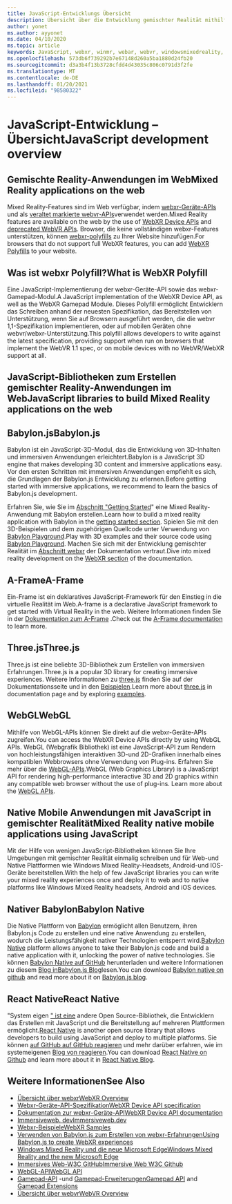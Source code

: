 ```yaml
---
title: JavaScript-Entwicklungs Übersicht
description: Übersicht über die Entwicklung gemischter Realität mithilfe von JavaScript für Web-, Mobile und Windows-immersive Headsets.
author: yonet
ms.author: ayyonet
ms.date: 04/10/2020
ms.topic: article
keywords: JavaScript, webxr, winmr, webar, webvr, windowsmixedreality, hololens, Windows Mixed Reality, Web VR, Web XR, Web Mr, Web AR, 360, 360 Video, 360 Videos, 360 Photo, 360 Fotos, 360 Content, immersives Web, immersive-Web, IW, immersiveweb
ms.openlocfilehash: 573db6f739292b7e67148d260a5ba1880d24fb20
ms.sourcegitcommit: d3a3b4f13b3728cfdd4d43035c806c0791d3f2fe
ms.translationtype: MT
ms.contentlocale: de-DE
ms.lasthandoff: 01/20/2021
ms.locfileid: "98580322"
---
```

# <a name="javascript-development-overview"></a><span data-ttu-id="b459b-104">JavaScript-Entwicklung – Übersicht</span><span class="sxs-lookup"><span data-stu-id="b459b-104">JavaScript development overview</span></span>

## <a name="mixed-reality-applications-on-the-web"></a><span data-ttu-id="b459b-105">Gemischte Reality-Anwendungen im Web</span><span class="sxs-lookup"><span data-stu-id="b459b-105">Mixed Reality applications on the web</span></span>

<span data-ttu-id="b459b-106">Mixed Reality-Features sind im Web verfügbar, indem [webxr-Geräte-APIs](https://developer.mozilla.org/en-US/docs/Web/API/WebXR_Device_API) und als [veraltet markierte webvr-APIs](webxr-overview.md)verwendet werden.</span><span class="sxs-lookup"><span data-stu-id="b459b-106">Mixed Reality features are available on the web by the use of [WebXR Device APIs](https://developer.mozilla.org/en-US/docs/Web/API/WebXR_Device_API) and [deprecated WebVR APIs](webxr-overview.md).</span></span> <span data-ttu-id="b459b-107">Browser, die keine vollständigen webxr-Features unterstützen, können [webxr-polyfills](https://github.com/immersive-web/webxr-polyfill) zu Ihrer Website hinzufügen.</span><span class="sxs-lookup"><span data-stu-id="b459b-107">For browsers that do not support full WebXR features, you can add [WebXR Polyfills](https://github.com/immersive-web/webxr-polyfill) to your website.</span></span>

## <a name="what-is-webxr-polyfill"></a><span data-ttu-id="b459b-108">Was ist webxr Polyfill?</span><span class="sxs-lookup"><span data-stu-id="b459b-108">What is WebXR Polyfill</span></span>

<span data-ttu-id="b459b-109">Eine JavaScript-Implementierung der webxr-Geräte-API sowie das webxr-Gamepad-Modul.</span><span class="sxs-lookup"><span data-stu-id="b459b-109">A JavaScript implementation of the WebXR Device API, as well as the WebXR Gamepad Module.</span></span> <span data-ttu-id="b459b-110">Dieses Polyfill ermöglicht Entwicklern das Schreiben anhand der neuesten Spezifikation, das Bereitstellen von Unterstützung, wenn Sie auf Browsern ausgeführt werden, die die webvr 1,1-Spezifikation implementieren, oder auf mobilen Geräten ohne webvr/webxr-Unterstützung.</span><span class="sxs-lookup"><span data-stu-id="b459b-110">This polyfill allows developers to write against the latest specification, providing support when run on browsers that implement the WebVR 1.1 spec, or on mobile devices with no WebVR/WebXR support at all.</span></span>

## <a name="javascript-libraries-to-build-mixed-reality-applications-on-the-web"></a><span data-ttu-id="b459b-111">JavaScript-Bibliotheken zum Erstellen gemischter Reality-Anwendungen im Web</span><span class="sxs-lookup"><span data-stu-id="b459b-111">JavaScript libraries to build Mixed Reality applications on the web</span></span>

## <a name="babylonjs"></a><span data-ttu-id="b459b-112">Babylon.js</span><span class="sxs-lookup"><span data-stu-id="b459b-112">Babylon.js</span></span>

<span data-ttu-id="b459b-113">Babylon ist ein JavaScript-3D-Modul, das die Entwicklung von 3D-Inhalten und immersiven Anwendungen erleichtert.</span><span class="sxs-lookup"><span data-stu-id="b459b-113">Babylon is a JavaScript 3D engine that makes developing 3D content and immersive applications easy.</span></span> <span data-ttu-id="b459b-114">Vor den ersten Schritten mit immersiven Anwendungen empfiehlt es sich, die Grundlagen der Babylon.js Entwicklung zu erlernen.</span><span class="sxs-lookup"><span data-stu-id="b459b-114">Before getting started with immersive applications, we recommend to learn the basics of Babylon.js development.</span></span>

<span data-ttu-id="b459b-115">Erfahren Sie, wie Sie im [Abschnitt "Getting Started](https://doc.babylonjs.com/)" eine Mixed Reality-Anwendung mit Babylon erstellen.</span><span class="sxs-lookup"><span data-stu-id="b459b-115">Learn how to build a mixed reality application with Babylon in the [getting started section](https://doc.babylonjs.com/).</span></span> <span data-ttu-id="b459b-116">Spielen Sie mit den 3D-Beispielen und dem zugehörigen Quellcode unter Verwendung von [Babylon Playground](https://doc.babylonjs.com/examples/).</span><span class="sxs-lookup"><span data-stu-id="b459b-116">Play with 3D examples and their source code using [Babylon Playground](https://doc.babylonjs.com/examples/).</span></span> <span data-ttu-id="b459b-117">Machen Sie sich mit der Entwicklung gemischter Realität im [Abschnitt webxr](https://doc.babylonjs.com/how_to/introduction_to_webxr) der Dokumentation vertraut.</span><span class="sxs-lookup"><span data-stu-id="b459b-117">Dive into mixed reality development on the [WebXR section](https://doc.babylonjs.com/how_to/introduction_to_webxr) of the documentation.</span></span> 

## <a name="a-frame"></a><span data-ttu-id="b459b-118">A-Frame</span><span class="sxs-lookup"><span data-stu-id="b459b-118">A-Frame</span></span>

<span data-ttu-id="b459b-119">Ein-Frame ist ein deklaratives JavaScript-Framework für den Einstieg in die virtuelle Realität im Web.</span><span class="sxs-lookup"><span data-stu-id="b459b-119">A-frame is a declarative JavaScript framework to get started with Virtual Reality in the web.</span></span> <span data-ttu-id="b459b-120">Weitere Informationen finden Sie in der [Dokumentation zum A-Frame](https://aframe.io/) .</span><span class="sxs-lookup"><span data-stu-id="b459b-120">Check out the [A-Frame documentation](https://aframe.io/) to learn more.</span></span>

## <a name="threejs"></a><span data-ttu-id="b459b-121">Three.js</span><span class="sxs-lookup"><span data-stu-id="b459b-121">Three.js</span></span>

<span data-ttu-id="b459b-122">Three.js ist eine beliebte 3D-Bibliothek zum Erstellen von immersiven Erfahrungen.</span><span class="sxs-lookup"><span data-stu-id="b459b-122">Three.js is a popular 3D library for creating immersive experiences.</span></span> <span data-ttu-id="b459b-123">Weitere Informationen zu [three.js](https://threejs.org/docs/index.html#manual/en/introduction/Creating-a-scene) finden Sie auf der Dokumentationsseite und in den [Beispielen](https://threejs.org/examples/#webgl_animation_cloth).</span><span class="sxs-lookup"><span data-stu-id="b459b-123">Learn more about [three.js](https://threejs.org/docs/index.html#manual/en/introduction/Creating-a-scene) in documentation page and by exploring [examples](https://threejs.org/examples/#webgl_animation_cloth).</span></span>

## <a name="webgl"></a><span data-ttu-id="b459b-124">WebGL</span><span class="sxs-lookup"><span data-stu-id="b459b-124">WebGL</span></span>

<span data-ttu-id="b459b-125">Mithilfe von WebGL-APIs können Sie direkt auf die webxr-Geräte-APIs zugreifen.</span><span class="sxs-lookup"><span data-stu-id="b459b-125">You can access the WebXR Device APIs directly by using WebGL APIs.</span></span> <span data-ttu-id="b459b-126">WebGL (Webgrafik Bibliothek) ist eine JavaScript-API zum Rendern von hochleistungsfähigen interaktiven 3D-und 2D-Grafiken innerhalb eines kompatiblen Webbrowsers ohne Verwendung von Plug-ins. Erfahren Sie mehr über die [WebGL-APIs](https://developer.mozilla.org/en-US/docs/Web/API/WebGL_API).</span><span class="sxs-lookup"><span data-stu-id="b459b-126">WebGL (Web Graphics Library) is a JavaScript API for rendering high-performance interactive 3D and 2D graphics within any compatible web browser without the use of plug-ins. Learn more about the [WebGL APIs](https://developer.mozilla.org/en-US/docs/Web/API/WebGL_API).</span></span>

## <a name="mixed-reality-native-mobile-applications-using-javascript"></a><span data-ttu-id="b459b-127">Native Mobile Anwendungen mit JavaScript in gemischter Realität</span><span class="sxs-lookup"><span data-stu-id="b459b-127">Mixed Reality native mobile applications using JavaScript</span></span>

<span data-ttu-id="b459b-128">Mit der Hilfe von wenigen JavaScript-Bibliotheken können Sie Ihre Umgebungen mit gemischter Realität einmalig schreiben und für Web-und Native Plattformen wie Windows Mixed Reality-Headsets, Android-und IOS-Geräte bereitstellen.</span><span class="sxs-lookup"><span data-stu-id="b459b-128">With the help of few JavaScript libraries you can write your mixed reality experiences once and deploy it to web and to native platforms like Windows Mixed Reality headsets, Android and iOS devices.</span></span>

## <a name="babylon-native"></a><span data-ttu-id="b459b-129">Nativer Babylon</span><span class="sxs-lookup"><span data-stu-id="b459b-129">Babylon Native</span></span>

<span data-ttu-id="b459b-130">Die Native Plattform von [Babylon](https://www.babylonjs.com/native/) ermöglicht allen Benutzern, ihren Babylon.js Code zu erstellen und eine native Anwendung zu erstellen, wodurch die Leistungsfähigkeit nativer Technologien entsperrt wird.</span><span class="sxs-lookup"><span data-stu-id="b459b-130">[Babylon Native](https://www.babylonjs.com/native/) platform allows anyone to take their Babylon.js code and build a native application with it, unlocking the power of native technologies.</span></span> <span data-ttu-id="b459b-131">Sie können [Babylon Native auf GitHub](https://github.com/BabylonJS/BabylonNative) herunterladen und weitere Informationen zu diesem [ Blog inBabylon.js Blog](https://medium.com/@babylonjs/babylon-native-821f1694fffc)lesen.</span><span class="sxs-lookup"><span data-stu-id="b459b-131">You can download [Babylon native on github](https://github.com/BabylonJS/BabylonNative) and read more about it on [Babylon.js blog](https://medium.com/@babylonjs/babylon-native-821f1694fffc).</span></span>

## <a name="react-native"></a><span data-ttu-id="b459b-132">React Native</span><span class="sxs-lookup"><span data-stu-id="b459b-132">React Native</span></span>

<span data-ttu-id="b459b-133">"System eigen [" ist eine](https://reactnative.dev/) andere Open Source-Bibliothek, die Entwicklern das Erstellen mit JavaScript und die Bereitstellung auf mehreren Plattformen ermöglicht.</span><span class="sxs-lookup"><span data-stu-id="b459b-133">[React Native](https://reactnative.dev/) is another open source library that allows developers to build using JavaScript and deploy to multiple platforms.</span></span> <span data-ttu-id="b459b-134">Sie können [auf GitHub auf GitHub reagieren](https://github.com/facebook/react-native) und mehr darüber erfahren, wie im systemeigenen [Blog von reagieren](https://reactnative.dev/blog/).</span><span class="sxs-lookup"><span data-stu-id="b459b-134">You can download [React Native on Github](https://github.com/facebook/react-native) and learn more about it in [React Native Blog](https://reactnative.dev/blog/).</span></span>

## <a name="see-also"></a><span data-ttu-id="b459b-135">Weitere Informationen</span><span class="sxs-lookup"><span data-stu-id="b459b-135">See Also</span></span>

* [<span data-ttu-id="b459b-136">Übersicht über webxr</span><span class="sxs-lookup"><span data-stu-id="b459b-136">WebXR Overview</span></span>](webxr-overview.md)
* [<span data-ttu-id="b459b-137">Webxr-Geräte-API-Spezifikation</span><span class="sxs-lookup"><span data-stu-id="b459b-137">WebXR Device API specification</span></span>](https://immersive-web.github.io/webxr/)
* [<span data-ttu-id="b459b-138">Dokumentation zur webxr-Geräte-API</span><span class="sxs-lookup"><span data-stu-id="b459b-138">WebXR Device API documentation</span></span>](https://developer.mozilla.org/en-US/docs/Web/API/WebXR_Device_API)
* [<span data-ttu-id="b459b-139">Immersiveweb. dev</span><span class="sxs-lookup"><span data-stu-id="b459b-139">Immersiveweb.dev</span></span>](https://immersiveweb.dev/)
* [<span data-ttu-id="b459b-140">Webxr-Beispiele</span><span class="sxs-lookup"><span data-stu-id="b459b-140">WebXR Samples</span></span>](https://immersive-web.github.io/webxr-samples/)
* [<span data-ttu-id="b459b-141">Verwenden von Babylon.js zum Erstellen von webxr-Erfahrungen</span><span class="sxs-lookup"><span data-stu-id="b459b-141">Using Babylon.js to create WebXR experiences</span></span>](https://doc.babylonjs.com/how_to/introduction_to_webxr)
* [<span data-ttu-id="b459b-142">Windows Mixed Reality und die neue Microsoft Edge</span><span class="sxs-lookup"><span data-stu-id="b459b-142">Windows Mixed Reality and the new Microsoft Edge</span></span>](/windows/mixed-reality/new-microsoft-edge#introducing-the-new-microsoft-edge)
* [<span data-ttu-id="b459b-143">Immersives Web-W3C GitHub</span><span class="sxs-lookup"><span data-stu-id="b459b-143">Immersive Web W3C Github</span></span>](https://github.com/immersive-web)
* <span data-ttu-id="b459b-144">[WebGL-API](/previous-versions/windows/internet-explorer/ie-developer/dev-guides/bg182648(v=vs.85))</span><span class="sxs-lookup"><span data-stu-id="b459b-144">[WebGL API](/previous-versions/windows/internet-explorer/ie-developer/dev-guides/bg182648(v=vs.85))</span></span>
* <span data-ttu-id="b459b-145">[Gamepad-API](https://msdn.microsoft.com/library/dn743630(v=vs.85).aspx) -und [Gamepad-Erweiterungen](https://w3c.github.io/gamepad/extensions.html)</span><span class="sxs-lookup"><span data-stu-id="b459b-145">[Gamepad API](https://msdn.microsoft.com/library/dn743630(v=vs.85).aspx) and [Gamepad Extensions](https://w3c.github.io/gamepad/extensions.html)</span></span>
* [<span data-ttu-id="b459b-146">Übersicht über webvr</span><span class="sxs-lookup"><span data-stu-id="b459b-146">WebVR Overview</span></span>](webvr-overview.md)